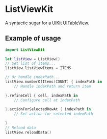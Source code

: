 # ListViewKit

A syntactic sugar for a
[UIKit](https://developer.apple.com/documentation/uikit)
[UITableView](https://developer.apple.com/documentation/uikit/uitableview).

## Example of usage
 
``` swift
import ListViewKit
 
let listView = ListView()
// Set list of items...
listView.listViewItems = ITEMS

// Or handle indexPath...
listView.numberOfItems(COUNT) { indexPath in
    // Handle indexPath and return item
 
}.refineCell { cell, indexPath in
    // Configure cell at indexPath
 
}.actionForSelectedRowAt { indexPath in
    // Set action for selected indexPath
 
}
// Reload data
listView.reloadData()
```
